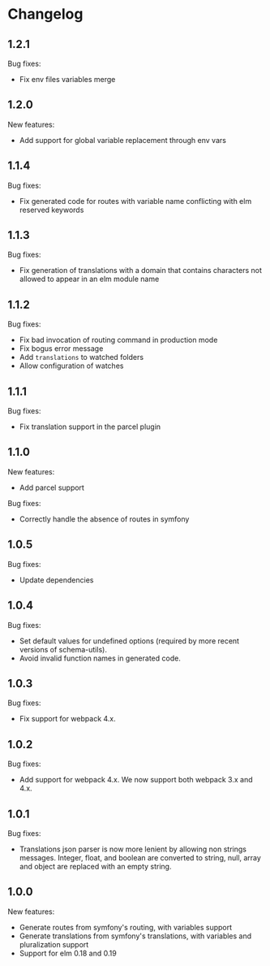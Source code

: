 # Changelog

## 1.2.1

Bug fixes:
* Fix env files variables merge

## 1.2.0

New features:
  * Add support for global variable replacement through env vars

## 1.1.4

Bug fixes:
  * Fix generated code for routes with variable name conflicting with elm reserved keywords

## 1.1.3

Bug fixes:
  * Fix generation of translations with a domain that contains characters not allowed to appear in an elm module name

## 1.1.2

Bug fixes:
  * Fix bad invocation of routing command in production mode
  * Fix bogus error message
  * Add `translations` to watched folders
  * Allow configuration of watches

## 1.1.1

Bug fixes:
  * Fix translation support in the parcel plugin

## 1.1.0

New features:
  * Add parcel support

Bug fixes:
  * Correctly handle the absence of routes in symfony

## 1.0.5

Bug fixes:
  * Update dependencies

## 1.0.4

Bug fixes:
  * Set default values for undefined options (required by more recent versions of schema-utils).
  * Avoid invalid function names in generated code.

## 1.0.3

Bug fixes:
  * Fix support for webpack 4.x.

## 1.0.2

Bug fixes:
  * Add support for webpack 4.x. We now support both webpack 3.x and 4.x.

## 1.0.1

Bug fixes:
  * Translations json parser is now more lenient by allowing non strings messages. Integer, float, and boolean are converted to string, null, array and object are replaced with an empty string.

## 1.0.0

New features:
  * Generate routes from symfony's routing, with variables support
  * Generate translations from symfony's translations, with variables and pluralization support
  * Support for elm 0.18 and 0.19

[//]: # (## x.y.z)
[//]: # (Breaking changes:)
[//]: # (New features:)
[//]: # (Bug fixes:)
